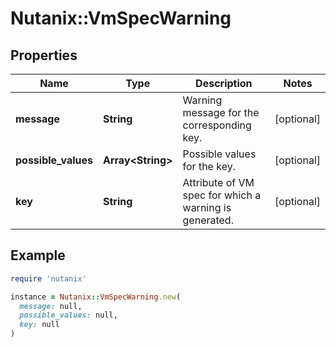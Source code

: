 # Nutanix::VmSpecWarning

## Properties

| Name | Type | Description | Notes |
| ---- | ---- | ----------- | ----- |
| **message** | **String** | Warning message for the corresponding key. | [optional] |
| **possible_values** | **Array&lt;String&gt;** | Possible values for the key. | [optional] |
| **key** | **String** | Attribute of VM spec for which a warning is generated. | [optional] |

## Example

```ruby
require 'nutanix'

instance = Nutanix::VmSpecWarning.new(
  message: null,
  possible_values: null,
  key: null
)
```

